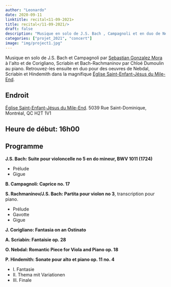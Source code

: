 ```yaml
---
author: "Leonardo"
date: 2020-09-11
linktitle: recital<11-09-2021>
title: recital</11-09-2021/>
draft: false
description: "Musique en solo de J.S. Bach , Campagnoli et en duo de Nebdal et Hindemith. Dans la magnifique Église Saint-Enfant-Jésus du Mile-End. "
categories: ["projet_2021", "concert"]
image: "img/project1.jpg"
---
```

Musique en solo de J.S. Bach et Campagnoli par [Sebastian Gonzalez Mora](https://novartensemble.com/post/Sebastian-GM)  à l'alto et de Corigliano, Scriabin et Bach-Rachmaninov par Chloé Dumoulin au piano. Retrouvez-les ensuite en duo pour des oeuvres de Nebdal, Scriabin et Hindemith dans la magnifique [Église Saint-Enfant-Jésus du Mile-End](https://www.diocesemontreal.org/fr/vie-communautaire/eglises-paroisses/saint-enfant-jesus-montreal).


## Endroit
[Église Saint-Enfant-Jésus du Mile-End](https://www.diocesemontreal.org/fr/vie-communautaire/eglises-paroisses/saint-enfant-jesus-montreal). 5039 Rue Saint-Dominique, Montréal, QC H2T 1V1

## Heure de début: 16h00

## Programme 

**J.S. Bach: Suite pour violoncelle no 5 en do mineur, BWV 1011 (1724)**
* Prélude 
* Gigue

**B. Campagnoli: Caprice no. 17**

**S. Rachmaninov/J.S. Bach: Partita pour violon no 3**, transcription pour piano.
* Prélude
* Gavotte
* Gigue

**J. Corigliano: Fantasia on an Ostinato**

**A. Scriabin: Fantaisie op. 28**

**O. Nebdal: Romantic Piece for Viola and Piano op. 18**

**P. Hindemith: Sonate pour alto et piano op. 11 no. 4**
* I.   Fantasie
* II.  Thema mit Variationen
* III. Finale

